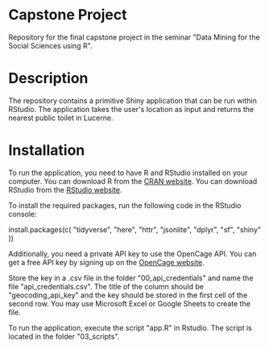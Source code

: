 # Capstone Project 

Repository for the final capstone project in the seminar "Data Mining for the Social Sciences using R".

# Description

The repository contains a primitive Shiny application that can be run within RStudio. The application takes the user's location as input and returns the nearest public toilet in Lucerne.  

# Installation

To run the application, you need to have R and RStudio installed on your computer. You can download R from the [CRAN website](https://cran.r-project.org/). You can download RStudio from the [RStudio website](https://www.rstudio.com/products/rstudio/download/).

To install the required packages, run the following code in the RStudio console:

install.packages(c(
  "tidyverse", 
  "here", 
  "httr", 
  "jsonlite", 
  "dplyr", 
  "sf", 
  "shiny"
))


Additionally, you need a private API key to use the OpenCage API. You can get a free API key by signing up on the [OpenCage website](https://opencagedata.com/).

Store the key in a .csv file in the folder "00_api_credentials" and name the file "api_credentials.csv". The title of the column should be "geocoding_api_key" and the key should be stored in the first cell of the second row. You may use Microsoft Excel or Google Sheets to create the file.

To run the application, execute the script "app.R" in Rstudio. The script is located in the folder "03_scripts".


